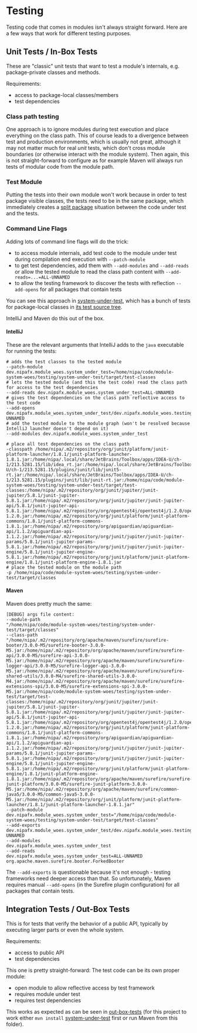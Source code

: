 # Testing

Testing code that comes in modules isn't always straight forward.
Here are a few ways that work for different testing purposes.


## Unit Tests / In-Box Tests

These are "classic" unit tests that want to test a module's internals, e.g. package-private classes and methods.

Requirements:

* access to package-local classes/members
* test dependencies

### Class path testing

One approach is to ignore modules during test execution and place everything on the class path.
This of course leads to a divergence between test and production environments, which is usually not great, although it may not matter much for real _unit_ tests, which don't cross module boundaries (or otherwise interact with the module system).
Then again, this is not straight-forward to configure as for example Maven will always run tests of modular code from the module path.

### Test Module

Putting the tests into their own module won't work because in order to test package visible classes, the tests need to be in the same package, which immediately creates a [split package](../split-packages) situation between the code under test and the tests.

### Command Line Flags

Adding lots of command line flags will do the trick:

* to access module internals, add test code to the module under test during compilation end execution with `--patch-module`
* to get test dependencies, add them with `--add-modules` and `--add-reads` or allow the tested module to read the class path content with `--add-reads=...=ALL-UNNAMED`
* to allow the testing framework to discover the tests with reflection `--add-opens` for all packages that contain tests

You can see this approach in [system-under-test](system-under-test), which has a bunch of tests for package-local classes in [its test source tree](system-under-test/src/test/java).

IntelliJ and Maven do this out of the box.

#### IntelliJ

These are the relevant arguments that IntelliJ adds to the `java` executable for running the tests:

```shell
# adds the test classes to the tested module
--patch-module dev.nipafx.module_woes.system_under_test=/home/nipa/code/module-system-woes/testing/system-under-test/target/test-classes
# lets the tested module (and this the test code) read the class path for access to the test dependencies
--add-reads dev.nipafx.module_woes.system_under_test=ALL-UNNAMED
# gives the test dependencies on the class path reflective access to the test code
--add-opens dev.nipafx.module_woes.system_under_test/dev.nipafx.module_woes.testing.api=ALL-UNNAMED
# add the tested module to the module graph (won't be resolved because IntelliJ launcher doesn't depend on it)
--add-modules dev.nipafx.module_woes.system_under_test

# place all test dependencies on the class path
-classpath /home/nipa/.m2/repository/org/junit/platform/junit-platform-launcher/1.8.1/junit-platform-launcher-1.8.1.jar:/home/nipa/.local/share/JetBrains/Toolbox/apps/IDEA-U/ch-1/213.5281.15/lib/idea_rt.jar:/home/nipa/.local/share/JetBrains/Toolbox/apps/IDEA-U/ch-1/213.5281.15/plugins/junit/lib/junit5-rt.jar:/home/nipa/.local/share/JetBrains/Toolbox/apps/IDEA-U/ch-1/213.5281.15/plugins/junit/lib/junit-rt.jar:/home/nipa/code/module-system-woes/testing/system-under-test/target/test-classes:/home/nipa/.m2/repository/org/junit/jupiter/junit-jupiter/5.8.1/junit-jupiter-5.8.1.jar:/home/nipa/.m2/repository/org/junit/jupiter/junit-jupiter-api/5.8.1/junit-jupiter-api-5.8.1.jar:/home/nipa/.m2/repository/org/opentest4j/opentest4j/1.2.0/opentest4j-1.2.0.jar:/home/nipa/.m2/repository/org/junit/platform/junit-platform-commons/1.8.1/junit-platform-commons-1.8.1.jar:/home/nipa/.m2/repository/org/apiguardian/apiguardian-api/1.1.2/apiguardian-api-1.1.2.jar:/home/nipa/.m2/repository/org/junit/jupiter/junit-jupiter-params/5.8.1/junit-jupiter-params-5.8.1.jar:/home/nipa/.m2/repository/org/junit/jupiter/junit-jupiter-engine/5.8.1/junit-jupiter-engine-5.8.1.jar:/home/nipa/.m2/repository/org/junit/platform/junit-platform-engine/1.8.1/junit-platform-engine-1.8.1.jar
# place the tested module on the module path
-p /home/nipa/code/module-system-woes/testing/system-under-test/target/classes
```

#### Maven

Maven does pretty much the same:

```shell
[DEBUG] args file content:
--module-path
"/home/nipa/code/module-system-woes/testing/system-under-test/target/classes"
--class-path
"/home/nipa/.m2/repository/org/apache/maven/surefire/surefire-booter/3.0.0-M5/surefire-booter-3.0.0-M5.jar:/home/nipa/.m2/repository/org/apache/maven/surefire/surefire-api/3.0.0-M5/surefire-api-3.0.0-M5.jar:/home/nipa/.m2/repository/org/apache/maven/surefire/surefire-logger-api/3.0.0-M5/surefire-logger-api-3.0.0-M5.jar:/home/nipa/.m2/repository/org/apache/maven/surefire/surefire-shared-utils/3.0.0-M4/surefire-shared-utils-3.0.0-M4.jar:/home/nipa/.m2/repository/org/apache/maven/surefire/surefire-extensions-spi/3.0.0-M5/surefire-extensions-spi-3.0.0-M5.jar:/home/nipa/code/module-system-woes/testing/system-under-test/target/test-classes:/home/nipa/.m2/repository/org/junit/jupiter/junit-jupiter/5.8.1/junit-jupiter-5.8.1.jar:/home/nipa/.m2/repository/org/junit/jupiter/junit-jupiter-api/5.8.1/junit-jupiter-api-5.8.1.jar:/home/nipa/.m2/repository/org/opentest4j/opentest4j/1.2.0/opentest4j-1.2.0.jar:/home/nipa/.m2/repository/org/junit/platform/junit-platform-commons/1.8.1/junit-platform-commons-1.8.1.jar:/home/nipa/.m2/repository/org/apiguardian/apiguardian-api/1.1.2/apiguardian-api-1.1.2.jar:/home/nipa/.m2/repository/org/junit/jupiter/junit-jupiter-params/5.8.1/junit-jupiter-params-5.8.1.jar:/home/nipa/.m2/repository/org/junit/jupiter/junit-jupiter-engine/5.8.1/junit-jupiter-engine-5.8.1.jar:/home/nipa/.m2/repository/org/junit/platform/junit-platform-engine/1.8.1/junit-platform-engine-1.8.1.jar:/home/nipa/.m2/repository/org/apache/maven/surefire/surefire-junit-platform/3.0.0-M5/surefire-junit-platform-3.0.0-M5.jar:/home/nipa/.m2/repository/org/apache/maven/surefire/common-java5/3.0.0-M5/common-java5-3.0.0-M5.jar:/home/nipa/.m2/repository/org/junit/platform/junit-platform-launcher/1.8.1/junit-platform-launcher-1.8.1.jar"
--patch-module
dev.nipafx.module_woes.system_under_test="/home/nipa/code/module-system-woes/testing/system-under-test/target/test-classes"
--add-exports
dev.nipafx.module_woes.system_under_test/dev.nipafx.module_woes.testing.api=ALL-UNNAMED
--add-modules
dev.nipafx.module_woes.system_under_test
--add-reads
dev.nipafx.module_woes.system_under_test=ALL-UNNAMED
org.apache.maven.surefire.booter.ForkedBooter
```

The `--add-exports` is questionable because it's not enough - testing frameworks need deeper access than that.
So unfortunately, Maven requires manual `--add-opens` (in the Surefire plugin configuration) for all packages that contain tests.


## Integration Tests / Out-Box Tests

This is for tests that verify the behavior of a public API, typically by executing larger parts or even the whole system.

Requirements:

* access to public API
* test dependencies

This one is pretty straight-forward:
The test code can be its own proper module:

* open module to allow reflective access by test framework
* requires module under test
* requires test dependencies

This works as expected as can be seen in [out-box-tests](out-box-tests) (for this project to work either `mvn install` [system-under-test](system-under-test) first or run Maven from this folder).
